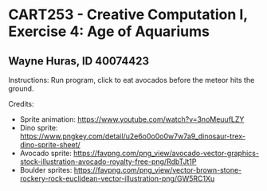 # CART253 - Creative Computation I, Exercise 4: Age of Aquariums
## Wayne Huras, ID 40074423

Instructions:
Run program, click to eat avocados before the meteor hits the ground.

Credits:
- Sprite animation: https://www.youtube.com/watch?v=3noMeuufLZY
- Dino sprite: https://www.pngkey.com/detail/u2e6o0o0o0w7w7a9_dinosaur-trex-dino-sprite-sheet/
- Avocado sprite: https://favpng.com/png_view/avocado-vector-graphics-stock-illustration-avocado-royalty-free-png/RdbTJt1P
- Boulder sprites: https://favpng.com/png_view/vector-brown-stone-rockery-rock-euclidean-vector-illustration-png/GW5RC1Xu
